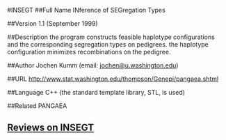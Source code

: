 #INSEGT
##Full Name
INference of SEGregation Types

##Version
1.1 (September 1999)

##Description
the program constructs feasible haplotype configurations and the corresponding segregation types on pedigrees. the haplotype configuration minimizes recombinations on the pedigree.

##Author
Jochen Kumm (email: jochen@u.washington.edu)

##URL
http://www.stat.washington.edu/thompson/Genepi/pangaea.shtml

##Language
C++ (the standard template library, STL, is used)

##Related
PANGAEA


## [Reviews on INSEGT](https://github.com/gaow/genetic-analysis-software/issues/248)